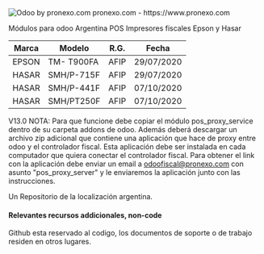 <img alt="Odoo by pronexo.com" src="http://fotos.subefotos.com/7107261ae57571ec94f0f2d7363aa358o.png" />
pronexo.com - https://www.pronexo.com

Módulos para odoo Argentina POS Impresores fiscales Epson y Hasar 

|Marca|Modelo|R.G.|Fecha|
|-----|------|----|-----|
|EPSON|TM- T900FA|AFIP|29/07/2020|
|HASAR|SMH/P-715F|AFIP|29/07/2020|
|HASAR|SMH/P-441F|AFIP|07/10/2020|
|HASAR|SMH/PT250F|AFIP|07/10/2020|


V13.0
NOTA: Para que funcione debe copiar el módulo pos_proxy_service dentro de su carpeta addons de odoo. 
Además deberá descargar un archivo zip adicional que contiene una aplicación que hace de proxy entre odoo y el controlador fiscal. Esta aplicación debe ser instalada en cada computador que quiera conectar el controlador fiscal. Para obtener el link con la aplicación debe enviar un email a odoofiscal@pronexo.com con asunto "pos_proxy_server" y le enviaremos la aplicación junto con las instrucciones.

Un Repositorio de la localización argentina.

#### Relevantes recursos addicionales, non-code
Github esta reservado al codigo, los documentos de soporte o de trabajo residen en otros lugares.
